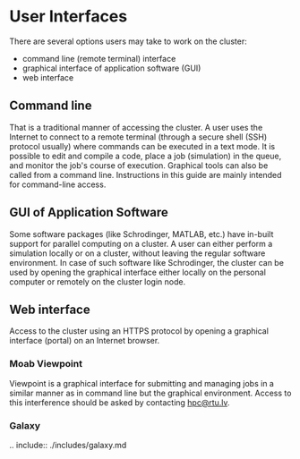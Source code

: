 # User Interfaces

There are several options users may take to work on the cluster:
- command line (remote terminal) interface
- graphical interface of application software (GUI)
- web interface

## Command line
That is a traditional manner of accessing the cluster. A user uses the Internet to connect to a remote terminal (through a secure shell (SSH) protocol usually) where commands can be executed in a text mode. It is possible to edit and compile a code, place a job (simulation) in the queue, and monitor the job's course of execution. Graphical tools can also be called from a command line. Instructions in this guide are mainly intended for command-line access.
 
[](images/command_line.png)
  
## GUI of Application Software
Some software packages (like Schrodinger, MATLAB, etc.) have in-built support for parallel computing on a cluster. A user can either perform a simulation locally or on a cluster, without leaving the regular software environment. In case of such software like Schrodinger, the cluster can be used by opening the graphical interface either locally on the personal computer or remotely on the cluster login node.
 
[](images/schrodinger.png)

## Web interface
Access to the cluster using an HTTPS protocol by opening a graphical interface (portal) on an Internet browser.

### Moab Viewpoint 
Viewpoint is a graphical interface for submitting and managing jobs in a similar manner as in command line but the graphical environment. Access to this interference should be asked by contacting hpc@rtu.lv.
 
[](images/viewpoint.png)
 
### Galaxy

.. include:: ./includes/galaxy.md
